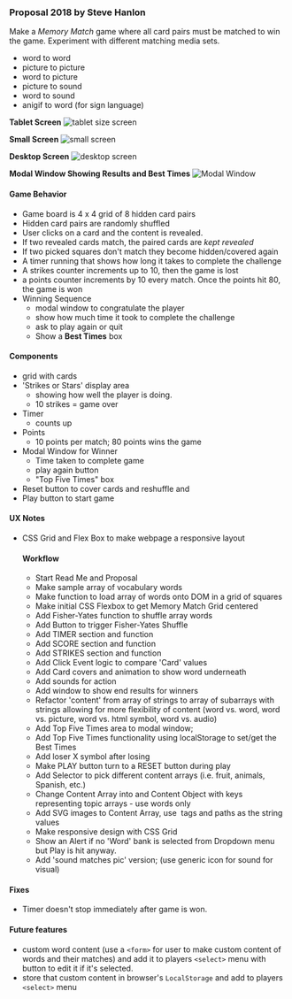 ### Proposal 2018 by Steve Hanlon
Make a _Memory Match_ game where all card pairs must be matched to win the game. Experiment with different matching media sets.
 - word to word
 - picture to picture
 - word to picture
 - picture to sound
 - word to sound
 - anigif to word (for sign language)    

**Tablet Screen**
![tablet size screen](images/readme_pics/tablet.png)

**Small Screen**
![small screen](images/readme_pics/small_screen.png)

**Desktop Screen**
![desktop screen](images/readme_pics/desktop.png)

**Modal Window Showing Results and Best Times**
![Modal Window](images/readme_pics/youWon.png)

  #### Game Behavior
  - Game board is 4 x 4 grid of 8 hidden card pairs
  - Hidden card pairs are randomly shuffled
  - User clicks on a card and the content is revealed.
  - If two revealed cards match, the paired cards are _kept revealed_
  - If two picked squares don't match they become hidden/covered again
  - A timer running that shows how long it takes to complete the challenge
  - A strikes counter increments up to 10, then the game is lost
  - a points counter increments by 10 every match. Once the points hit 80, the game is won
  - Winning Sequence
    - modal window to congratulate the player
    - show how much time it took to complete the challenge
    - ask to play again or quit
    - Show a __Best Times__ box


  #### Components
  - grid with cards
  - 'Strikes or Stars' display area
    - showing how well the player is doing.  
    - 10 strikes = game over
  - Timer
    - counts up
  - Points
    - 10 points per match; 80 points wins the game
  - Modal Window for Winner
    - Time taken to complete game
    - play again button
    - "Top Five Times" box
  - Reset button to cover cards and reshuffle and
  - Play button to start game


  #### UX Notes
- CSS Grid and Flex Box to make webpage a responsive layout

  #### Workflow
  - Start Read Me and Proposal
  - Make sample array of vocabulary words
  - Make function to load array of words onto DOM in a grid of squares
  - Make initial CSS Flexbox to get Memory Match Grid centered
  - Add Fisher-Yates function to shuffle array words
  - Add Button to trigger Fisher-Yates Shuffle
  - Add TIMER section and function
  - Add SCORE section and function
  - Add STRIKES section and function
  - Add Click Event logic to compare 'Card' values
  - Add Card covers and animation to show word underneath
  - Add sounds for action
  - Add window to show end results for winners
  - Refactor 'content' from array of strings to array of subarrays with strings allowing for more flexibility of content (word vs. word, word vs. picture, word vs. html symbol, word vs. audio)
  - Add Top Five Times area to modal window;
  - Add Top Five Times functionality using localStorage to set/get the Best Times
  - Add loser X symbol after losing
  - Make PLAY button turn to a RESET button during play
  - Add Selector to pick different content arrays (i.e. fruit, animals, Spanish, etc.)
  - Change Content Array into and Content Object with keys representing topic arrays - use words only
  - Add SVG images to Content Array, use <img> tags and paths as the string values
  - Make responsive design with CSS Grid
  - Show an Alert if no 'Word' bank is selected from Dropdown menu but Play is hit anyway.
  - Add 'sound matches pic' version; (use generic icon for sound for visual)


#### Fixes
  - Timer doesn't stop immediately after game is won.


#### Future features
 - custom word content (use a ``<form>`` for user to make custom content of words and their matches) and
    add it to players ``<select>`` menu with button to edit it if it's selected.
 - store that custom content in browser's ``LocalStorage`` and add to players ``<select>`` menu
